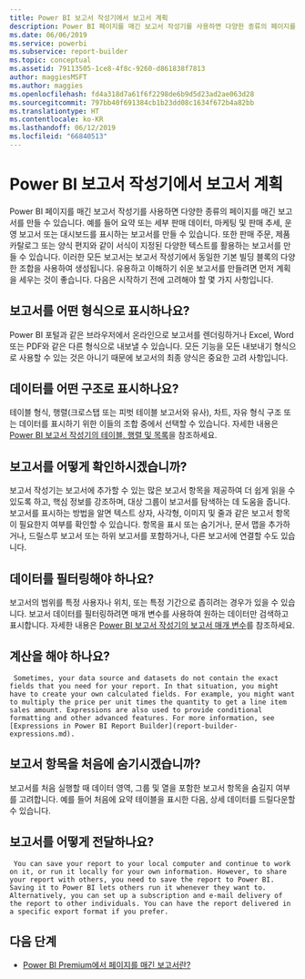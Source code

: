 ```yaml
---
title: Power BI 보고서 작성기에서 보고서 계획
description: Power BI 페이지를 매긴 보고서 작성기를 사용하면 다양한 종류의 페이지를 매긴 보고서를 만들 수 있습니다. 유용하고 이해하기 쉬운 보고서를 만들려면 먼저 계획을 세우는 것이 좋습니다.
ms.date: 06/06/2019
ms.service: powerbi
ms.subservice: report-builder
ms.topic: conceptual
ms.assetid: 79113505-1ce8-4f8c-9260-d861838f7813
author: maggiesMSFT
ms.author: maggies
ms.openlocfilehash: fd4a318d7a61f6f2298de6b9d5d23ad2ae063d28
ms.sourcegitcommit: 797bb40f691384cb1b23dd08c1634f672b4a82bb
ms.translationtype: HT
ms.contentlocale: ko-KR
ms.lasthandoff: 06/12/2019
ms.locfileid: "66840513"
---
```

# <a name="planning-a-report-in-power-bi-report-builder"></a>Power BI 보고서 작성기에서 보고서 계획
  Power BI 페이지를 매긴 보고서 작성기를 사용하면 다양한 종류의 페이지를 매긴 보고서를 만들 수 있습니다. 예를 들어 요약 또는 세부 판매 데이터, 마케팅 및 판매 추세, 운영 보고서 또는 대시보드를 표시하는 보고서를 만들 수 있습니다. 또한 판매 주문, 제품 카탈로그 또는 양식 편지와 같이 서식이 지정된 다양한 텍스트를 활용하는 보고서를 만들 수 있습니다. 이러한 모든 보고서는 보고서 작성기에서 동일한 기본 빌딩 블록의 다양한 조합을 사용하여 생성됩니다. 유용하고 이해하기 쉬운 보고서를 만들려면 먼저 계획을 세우는 것이 좋습니다. 다음은 시작하기 전에 고려해야 할 몇 가지 사항입니다.  
  
## <a name="in-what-format-do-you-want-the-report-to-appear"></a>보고서를 어떤 형식으로 표시하나요?
  
Power BI 포털과 같은 브라우저에서 온라인으로 보고서를 렌더링하거나 Excel, Word 또는 PDF와 같은 다른 형식으로 내보낼 수 있습니다. 모든 기능을 모든 내보내기 형식으로 사용할 수 있는 것은 아니기 때문에 보고서의 최종 양식은 중요한 고려 사항입니다. 
  
## <a name="in-what-structure-do-you-want-to-present-the-data"></a>데이터를 어떤 구조로 표시하나요?
  
테이블 형식, 행렬(크로스탭 또는 피벗 테이블 보고서와 유사), 차트, 자유 형식 구조 또는 데이터를 표시하기 위한 이들의 조합 중에서 선택할 수 있습니다. 자세한 내용은 [Power BI 보고서 작성기의 테이블, 행렬 및 목록](report-builder-tables-matrices-lists.md)을 참조하세요.  
  
## <a name="how-do-you-want-your-report-to-look"></a>보고서를 어떻게 확인하시겠습니까?
  
보고서 작성기는 보고서에 추가할 수 있는 많은 보고서 항목을 제공하여 더 쉽게 읽을 수 있도록 하고, 핵심 정보를 강조하며, 대상 그룹이 보고서를 탐색하는 데 도움을 줍니다. 보고서를 표시하는 방법을 알면 텍스트 상자, 사각형, 이미지 및 줄과 같은 보고서 항목이 필요한지 여부를 확인할 수 있습니다. 항목을 표시 또는 숨기거나, 문서 맵을 추가하거나, 드릴스루 보고서 또는 하위 보고서를 포함하거나, 다른 보고서에 연결할 수도 있습니다.   
  
## <a name="should-the-data-be-filtered"></a>데이터를 필터링해야 하나요?
  
보고서의 범위를 특정 사용자나 위치, 또는 특정 기간으로 좁히려는 경우가 있을 수 있습니다. 보고서 데이터를 필터링하려면 매개 변수를 사용하여 원하는 데이터만 검색하고 표시합니다. 자세한 내용은 [Power BI 보고서 작성기의 보고서 매개 변수](paginated-reports-parameters.md)를 참조하세요.  
  
## <a name="do-you-need-to-create-calculations"></a>계산을 해야 하나요? 
  
     Sometimes, your data source and datasets do not contain the exact fields that you need for your report. In that situation, you might have to create your own calculated fields. For example, you might want to multiply the price per unit times the quantity to get a line item sales amount. Expressions are also used to provide conditional formatting and other advanced features. For more information, see [Expressions in Power BI Report Builder](report-builder-expressions.md).  
  
## <a name="do-you-want-to-hide-report-items-initially"></a>보고서 항목을 처음에 숨기시겠습니까?
  
보고서를 처음 실행할 때 데이터 영역, 그룹 및 열을 포함한 보고서 항목을 숨길지 여부를 고려합니다. 예를 들어 처음에 요약 테이블을 표시한 다음, 상세 데이터를 드릴다운할 수 있습니다. 
  
## <a name="how-are-you-going-to-deliver-your-report"></a>보고서를 어떻게 전달하나요?  
  
     You can save your report to your local computer and continue to work on it, or run it locally for your own information. However, to share your report with others, you need to save the report to Power BI. Saving it to Power BI lets others run it whenever they want to. Alternatively, you can set up a subscription and e-mail delivery of the report to other individuals. You can have the report delivered in a specific export format if you prefer. 
  
## <a name="next-steps"></a>다음 단계

- [Power BI Premium에서 페이지를 매긴 보고서란?](paginated-reports-report-builder-power-bi.md)
